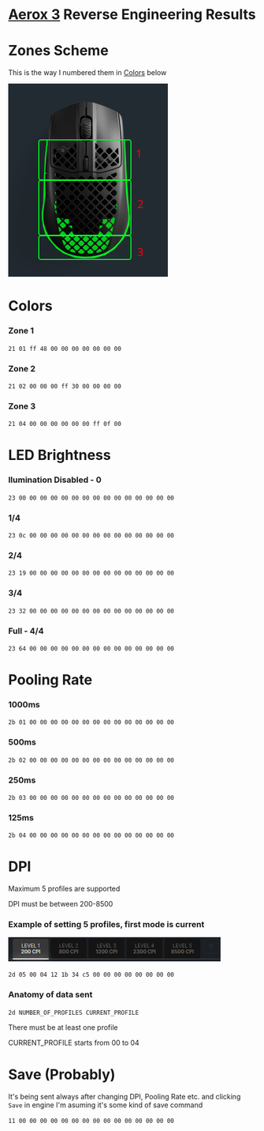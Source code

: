 # [Aerox 3](https://steelseries.com/gaming-mice/aerox-3) Reverse Engineering Results


# Zones Scheme
This is the way I numbered them in [Colors](#colors) below

![](zone-scheme.png)

# Colors
### Zone 1
`21 01 ff 48 00 00 00 00 00 00 00`
### Zone 2
`21 02 00 00 00 ff 30 00 00 00 00`
### Zone 3
`21 04 00 00 00 00 00 00 ff 0f 00`

# LED Brightness
### Ilumination Disabled - 0
`23 00 00 00 00 00 00 00 00 00 00 00 00 00 00 00`
### 1/4
`23 0c 00 00 00 00 00 00 00 00 00 00 00 00 00 00`
### 2/4
`23 19 00 00 00 00 00 00 00 00 00 00 00 00 00 00`
### 3/4
`23 32 00 00 00 00 00 00 00 00 00 00 00 00 00 00`
### Full - 4/4
`23 64 00 00 00 00 00 00 00 00 00 00 00 00 00 00`


# Pooling Rate
### 1000ms
`2b 01 00 00 00 00 00 00 00 00 00 00 00 00 00 00`
### 500ms
`2b 02 00 00 00 00 00 00 00 00 00 00 00 00 00 00`
### 250ms
`2b 03 00 00 00 00 00 00 00 00 00 00 00 00 00 00`
### 125ms
`2b 04 00 00 00 00 00 00 00 00 00 00 00 00 00 00`

# DPI
Maximum 5 profiles are supported

DPI must be between 200-8500

### Example of setting 5 profiles, first mode is current
![](dpi-example.png)

`2d 05 00 04 12 1b 34 c5 00 00 00 00 00 00 00 00`

### Anatomy of data sent

`2d NUMBER_OF_PROFILES CURRENT_PROFILE`

There must be at least one profile

CURRENT_PROFILE starts from 00 to 04


# Save (Probably)
It's being sent always after changing DPI, Pooling Rate etc. and clicking `Save` in engine
I'm asuming it's some kind of save command

`11 00 00 00 00 00 00 00 00 00 00 00 00 00 00 00`
